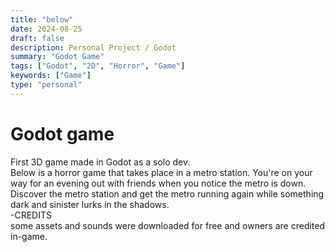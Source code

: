 ```yaml
---
title: "below"
date: 2024-08-25
draft: false
description: Personal Project / Godot
summary: "Godot Game"
tags: ["Godot", "2D", "Horror", "Game"]
keywords: ["Game"]
type: "personal"
---
```

# Godot game
First 3D game made in Godot as a solo dev.<br/> 
Below is a horror game that takes place in a metro station. You're on your way for an evening out with friends when you notice the metro is down. Discover the metro station and get the metro running again while something dark and sinister lurks in the shadows.<br/>
-CREDITS<br/>
some assets and sounds were downloaded for free and owners are credited in-game.